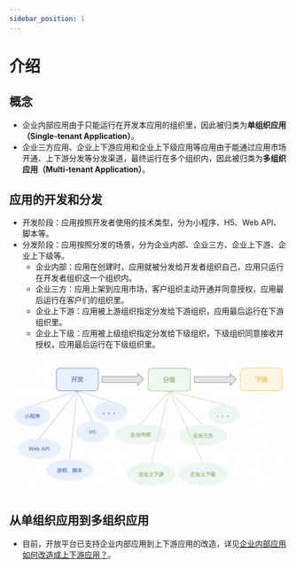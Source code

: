 ```yaml
---
sidebar_position: 1
---
```


# 介绍

## 概念
* 企业内部应用由于只能运行在开发本应用的组织里，因此被归类为**单组织应用（Single-tenant Application）**。
* 企业三方应用、企业上下游应用和企业上下级应用等应用由于能通过应用市场开通、上下游分发等分发渠道，最终运行在多个组织内，因此被归类为**多组织应用（Multi-tenant Application）**。


## 应用的开发和分发
* 开发阶段：应用按照开发者使用的技术类型，分为小程序、H5、Web API、脚本等。
* 分发阶段：应用按照分发的场景，分为企业内部、企业三方、企业上下游、企业上下级等。
  * 企业内部：应用在创建时，应用就被分发给开发者组织自己，应用只运行在开发者组织这一个组织内。
  * 企业三方：应用上架到应用市场，客户组织主动开通并同意授权，应用最后运行在客户们的组织里。 
  * 企业上下游：应用被上游组织指定分发给下游组织，应用最后运行在下游组织里。
  * 企业上下级：应用被上级组织指定分发给下级组织，下级组织同意接收并授权，应用最后运行在下级组织里。

![应用的生命周期](/img/develop/permission/dev_runtime_offline.png)


## 从单组织应用到多组织应用
* 目前，开放平台已支持企业内部应用到上下游应用的改造，详见[企业内部应用如何改造成上下游应用？](/docs/develop/permission/single_to_multi/self_to_upstream.md)。